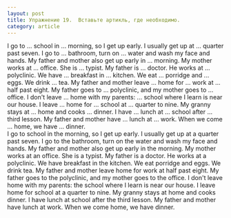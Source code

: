 ```yaml
---
layout: post
title: Упражнение 19.  Вставьте артикль, где необходимо.
category: article
---
```

<section class="question">
I go to ... school in ... morning, so I get up early. I usually get up at ... quarter past seven. I go to ... bathroom, turn on ... water and wash my face and hands. My father and mother also get up early in ... morning. My mother works at ... office. She is ... typist. My father is ... doctor. He works at ... polyclinic. We have ... breakfast in ... kitchen. We eat ... porridge and ... eggs. We drink ... tea. My father and mother leave ... home for ... work at ... half past eight. My father goes to ... polyclinic, and my mother goes to ... office. I don't leave ... home with my parents: ... school where I learn is near our house. I leave ... home for ... school at ... quarter to nine. My granny stays at ... home and cooks ... dinner. I have ... lunch at ... school after ... third lesson. My father and mother have ... lunch at ... work. When we come ... home, we have ... dinner.
</section>

<section class="answer">
I go to school in the morning, so I get up early. I usually get up at a quarter past seven. I go to the bathroom, turn on the water and wash my face and hands. My father and mother also get up early in the morning. My mother works at an office. She is a typist. My father is a doctor. He works at a polyclinic. We have breakfast in the kitchen. We eat porridge and eggs. We drink tea. My father and mother leave home for work at half past eight. My father goes to the polyclinic, and my mother goes to the office. I don't leave home with my parents: the school where I learn is near our house. I leave home for school at a quarter to nine. My granny stays at home and cooks dinner. I have lunch at school after the third lesson. My father and mother have lunch at work. When we come home, we have dinner.
</section>